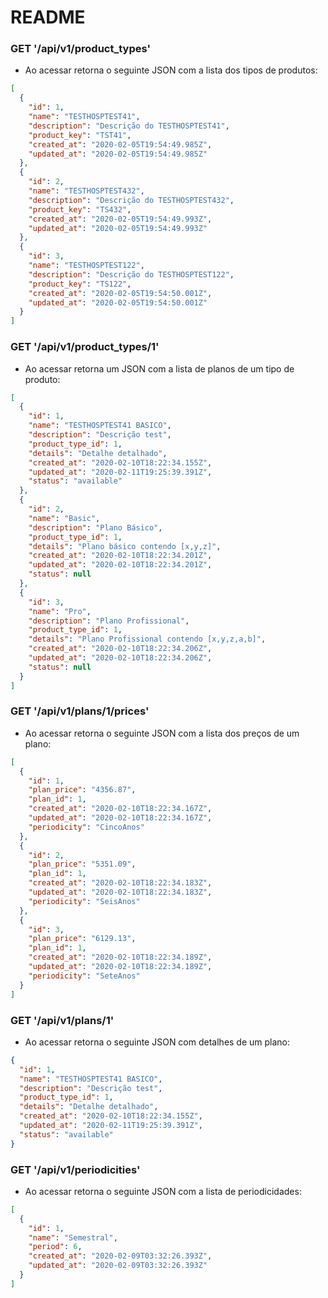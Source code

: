 # README

### GET '/api/v1/product_types'
* Ao acessar retorna o seguinte JSON com a lista dos tipos de produtos:

```json
[
  {
    "id": 1,
    "name": "TESTHOSPTEST41",
    "description": "Descrição do TESTHOSPTEST41",
    "product_key": "TST41",
    "created_at": "2020-02-05T19:54:49.985Z",
    "updated_at": "2020-02-05T19:54:49.985Z"
  },
  {
    "id": 2,
    "name": "TESTHOSPTEST432",
    "description": "Descrição do TESTHOSPTEST432",
    "product_key": "TS432",
    "created_at": "2020-02-05T19:54:49.993Z",
    "updated_at": "2020-02-05T19:54:49.993Z"
  },
  {
    "id": 3,
    "name": "TESTHOSPTEST122",
    "description": "Descrição do TESTHOSPTEST122",
    "product_key": "TS122",
    "created_at": "2020-02-05T19:54:50.001Z",
    "updated_at": "2020-02-05T19:54:50.001Z"
  }
]
```

### GET '/api/v1/product_types/1'
* Ao acessar retorna um JSON com a lista de planos de um tipo de produto:

```json
[
  {
    "id": 1,
    "name": "TESTHOSPTEST41 BASICO",
    "description": "Descrição test",
    "product_type_id": 1,
    "details": "Detalhe detalhado",
    "created_at": "2020-02-10T18:22:34.155Z",
    "updated_at": "2020-02-11T19:25:39.391Z",
    "status": "available"
  },
  {
    "id": 2,
    "name": "Basic",
    "description": "Plano Básico",
    "product_type_id": 1,
    "details": "Plano básico contendo [x,y,z]",
    "created_at": "2020-02-10T18:22:34.201Z",
    "updated_at": "2020-02-10T18:22:34.201Z",
    "status": null
  },
  {
    "id": 3,
    "name": "Pro",
    "description": "Plano Profissional",
    "product_type_id": 1,
    "details": "Plano Profissional contendo [x,y,z,a,b]",
    "created_at": "2020-02-10T18:22:34.206Z",
    "updated_at": "2020-02-10T18:22:34.206Z",
    "status": null
  }
]
```

### GET '/api/v1/plans/1/prices'
* Ao acessar retorna o seguinte JSON com a lista dos preços de um plano:

```json
[
  {
    "id": 1,
    "plan_price": "4356.87",
    "plan_id": 1,
    "created_at": "2020-02-10T18:22:34.167Z",
    "updated_at": "2020-02-10T18:22:34.167Z",
    "periodicity": "CincoAnos"
  },
  {
    "id": 2,
    "plan_price": "5351.09",
    "plan_id": 1,
    "created_at": "2020-02-10T18:22:34.183Z",
    "updated_at": "2020-02-10T18:22:34.183Z",
    "periodicity": "SeisAnos"
  },
  {
    "id": 3,
    "plan_price": "6129.13",
    "plan_id": 1,
    "created_at": "2020-02-10T18:22:34.189Z",
    "updated_at": "2020-02-10T18:22:34.189Z",
    "periodicity": "SeteAnos"
  }
]
```

### GET '/api/v1/plans/1'
* Ao acessar retorna o seguinte JSON com detalhes de um plano:

```json
{
  "id": 1,
  "name": "TESTHOSPTEST41 BASICO",
  "description": "Descrição test",
  "product_type_id": 1,
  "details": "Detalhe detalhado",
  "created_at": "2020-02-10T18:22:34.155Z",
  "updated_at": "2020-02-11T19:25:39.391Z",
  "status": "available"
}
```

### GET '/api/v1/periodicities'
* Ao acessar retorna o seguinte JSON com a lista de periodicidades:

```json
[
  {
    "id": 1,
    "name": "Semestral",
    "period": 6,
    "created_at": "2020-02-09T03:32:26.393Z",
    "updated_at": "2020-02-09T03:32:26.393Z"
  }
]
```
